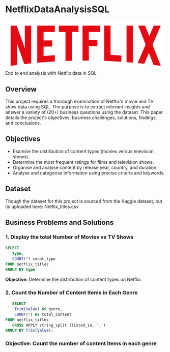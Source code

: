 # NetflixDataAnalysisSQL
![NETFLIXL Logo](https://github.com/d-image/NetflixDataAnalysisSQL/blob/main/NetflixLogo.png)
End to end analysis with Netflix data in SQL

## Overview
This project requires a thorough examination of Netflix's movie and TV show data using SQL. The purpose is to extract relevant insights and answer a variety of (20+) business questions using the dataset. This paper details the project's objectives, business challenges, solutions, findings, and conclusions.
 
## Objectives
 
- Examine the distribution of content types (movies versus television shows).
- Determine the most frequent ratings for films and television shows.
- Organise and analyse content by release year, country, and duration.
- Analyse and categorise information using precise criteria and keywords.
 
## Dataset
 
Though the dataset for this project is sourced from the Kaggle dataset, but its uploaded here: Netflix_titles.csv
 
 
## Business Problems and Solutions
 
### 1. Display the total Number of Movies vs TV Shows
 
```sql
SELECT 
   type,
   COUNT(*) count_type
FROM netflix_titles
GROUP BY type
```
**Objective:** Determine the distribution of content types on Netflix.

### 2.	Count the Number of Content Items in Each Genre

```sql
   SELECT 
	Trim(Value) AS genre,  
	COUNT(*) AS total_content  
FROM netflix_titles
   CROSS APPLY string_split (listed_in, ',') 
GROUP BY Trim(Value);
```
### Objective: Count the number of content items in each genre

